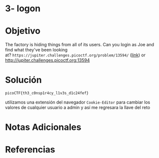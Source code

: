 # 3- logon

# Objetivo
The factory is hiding things from all of its users. Can you login as Joe and find what they've been looking at? `https://jupiter.challenges.picoctf.org/problem/13594/` ([link](https://jupiter.challenges.picoctf.org/problem/13594/)) or http://jupiter.challenges.picoctf.org:13594
# Solución
```
picoCTF{th3_c0nsp1r4cy_l1v3s_d1c24fef}
```
utilizamos una extensión del navegador `Cookie-Editor` para cambiar los valores de cualquier usuario a admin  y así me regresara la llave del reto
# Notas Adicionales

# Referencias